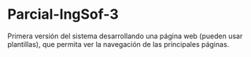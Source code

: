 # Parcial-IngSof-3

Primera versión del sistema desarrollando una página web (pueden usar plantillas), que permita ver la navegación de las principales páginas.
